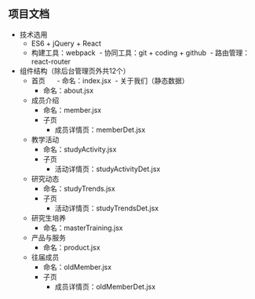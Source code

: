 ## 项目文档

- 技术选用
  - ES6 + jQuery + React
  - 构建工具：webpack
  - 协同工具：git + coding + github
  - 路由管理：react-router
- 组件结构（除后台管理页外共12个）
  - 首页
      - 命名：index.jsx
  - 关于我们（静态数据）
      - 命名：about.jsx
  - 成员介绍
      - 命名：member.jsx
      - 子页
          - 成员详情页：memberDet.jsx
  - 教学活动
      - 命名：studyActivity.jsx
      - 子页
          - 活动详情页：studyActivityDet.jsx
  - 研究动态
      - 命名：studyTrends.jsx
      - 子页
          - 活动详情页：studyTrendsDet.jsx
  - 研究生培养
      - 命名：masterTraining.jsx
  - 产品与服务
      - 命名：product.jsx
  - 往届成员
      - 命名：oldMember.jsx
      - 子页
          - 成员详情页：oldMemberDet.jsx
